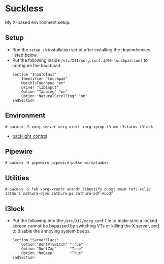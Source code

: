 # Suckless

My X-based environment setup.


## Setup

- Run the `setup.sh` installation script after installing the dependencies
  listed below.
- Put the following inside `/etc/X11/xorg.conf.d/90-touchpad.conf` to configure
  the touchpad.
  ```
  Section "InputClass"
      Identifier "touchpad"
      MatchIsTouchpad "on"
      Driver "libinput"
      Option "Tapping" "on"
      Option "NaturalScrolling" "on"
  EndSection
  ```


## Environment

```
# pacman -S xorg-server xorg-xinit xorg-xprop i3-wm i3status i3lock
```
- [backlight_control](https://aur.archlinux.org/packages/backlight_control/)


## Pipewire
```
# pacman -S pipewire pipewire-pulse wireplumber
```


## Utilities

```
# pacman -S feh xorg-xrandr arandr libnotify dunst maim rofi xclip zathura zathura-djvu zathura-ps zathura-pdf-mupdf
```


## i3lock

- Put the following into the `/etc/X11/xorg.conf` file to make sure a locked
  screen cannot be bypassed by switching VTs or killing the X server, and to
  disable the annoying system beeps.
  ```
  Section "ServerFlags"
      Option "DontVTSwitch" "True"
      Option "DontZap"      "True"
      Option "NoBeep"       "True"
  EndSection
  ```
